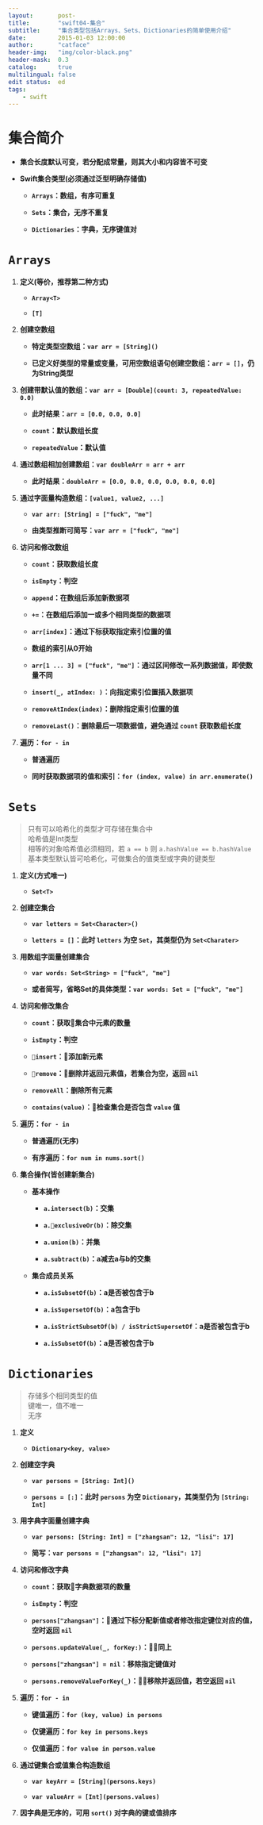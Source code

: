 ```yaml
---
layout:       post-
title:        "swift04-集合"
subtitle:     "集合类型包括Arrays、Sets、Dictionaries的简单使用介绍"
date:         2015-01-03 12:00:00
author:       "catface"
header-img:   "img/color-black.png"
header-mask:  0.3
catalog:      true
multilingual: false
edit status:  ed
tags:
    - swift
---
```


# 集合简介

- **集合长度默认可变，若分配成常量，则其大小和内容皆不可变**

- **Swift集合类型(必须通过泛型明确存储值)**
	
	- **`Arrays`：数组，有序可重复**

	- **`Sets`：集合，无序不重复**
	
	- **`Dictionaries`：字典，无序键值对**


# `Arrays`


1. **定义(等价，推荐第二种方式)**

	- **`Array<T>`**

	- **`[T]`**
 
2. **创建空数组**

	- **特定类型空数组：`var arr = [String]()`**

	- **已定义好类型的常量或变量，可用空数组语句创建空数组：`arr = []`，仍为String类型**

3. **创建带默认值的数组：`var arr = [Double](count: 3, repeatedValue: 0.0)`**

	- **此时结果：`arr = [0.0, 0.0, 0.0]`**

	- **`count`：默认数组长度**

	- **`repeatedValue`：默认值**

4. **通过数组相加创建数组：`var doubleArr = arr + arr`**

	- **此时结果：`doubleArr = [0.0, 0.0, 0.0, 0.0, 0.0, 0.0]`**

5. **通过字面量构造数组：`[value1, value2, ...]`**

	- **`var arr: [String] = ["fuck", "me"]`**
	
	- **由类型推断可简写：`var arr = ["fuck", "me"]`**

6. **访问和修改数组**

	- **`count`：获取数组长度**
	
	- **`isEmpty`：判空**
	
	- **`append`：在数组后添加新数据项**
	
	- **`+=`：在数组后添加一或多个相同类型的数据项**
	
	- **`arr[index]`：通过下标获取指定索引位置的值**
	
	- **数组的索引从0开始**
	
	- **`arr[1 ... 3] = ["fuck", "me"]`：通过区间修改一系列数据值，即使数量不同**

	- **`insert(_, atIndex: )`：向指定索引位置插入数据项**
	
	- **`removeAtIndex(index)`：删除指定索引位置的值**
	
	- **`removeLast()`：删除最后一项数据值，避免通过 `count` 获取数组长度**

7. **遍历：`for - in`**

	- **普通遍历**

	- **同时获取数据项的值和索引：`for (index, value) in arr.enumerate()`**

# `Sets`

>只有可以哈希化的类型才可存储在集合中
><br>哈希值是Int类型
><br>相等的对象哈希值必须相同，若 `a == b` 则 `a.hashValue == b.hashValue`
><br>基本类型默认皆可哈希化，可做集合的值类型或字典的键类型

1. **定义(方式唯一)**

	- **`Set<T>`**

2. **创建空集合**

	- **`var letters = Set<Character>()`**
	
	- **`letters = []`：此时 `letters` 为空 `Set`，其类型仍为 `Set<Charater>`**

3. **用数组字面量创建集合**

	- **`var words: Set<String> = ["fuck", "me"]`**

	- **或者简写，省略Set的具体类型：`var words: Set = ["fuck", "me"]`**

4. **访问和修改集合**

	- **`count`：获取集合中元素的数量**
	
	- **`isEmpty`：判空**
	
	- **`insert`：添加新元素**
	
	- **`remove`：删除并返回元素值，若集合为空，返回 `nil`**
	
	- **`removeAll`：删除所有元素**
	
	- **`contains(value)`：检查集合是否包含 `value` 值**

5. **遍历：`for - in`**

	- **普通遍历(无序)**

	- **有序遍历：`for num in nums.sort()`**

6. **集合操作(皆创建新集合)**

	- **基本操作**

		- **`a.intersect(b)`：交集**

		- **`a.exclusiveOr(b)`：除交集**

		- **`a.union(b)`：并集**

		- **`a.subtract(b)`：a减去a与b的交集**

	- **集合成员关系**
	
		- **`a.isSubsetOf(b)`：a是否被包含于b**

		- **`a.isSupersetOf(b)`：a包含于b**
	
		- **`a.isStrictSubsetOf(b) / isStrictSupersetOf`：a是否被包含于b**

		- **`a.isSubsetOf(b)`：a是否被包含于b**

# `Dictionaries`

>存储多个相同类型的值
><br>键唯一，值不唯一
><br>无序

1. **定义**

	- **`Dictionary<key, value>`**

2. **创建空字典**

	- **`var persons = [String: Int]()`**
	
	- **`persons = [:]`：此时 `persons` 为空 `Dictionary`，其类型仍为 `[String: Int]`**

3. **用字典字面量创建字典**

	- **`var persons: [String: Int] = ["zhangsan": 12, "lisi": 17]`**

	- **简写：`var persons = ["zhangsan": 12, "lisi": 17]`**

4. **访问和修改字典**

	- **`count`：获取字典数据项的数量**
	
	- **`isEmpty`：判空**
	
	- **`persons["zhangsan"]`：通过下标分配新值或者修改指定键位对应的值，空时返回 `nil`**
	
	- **`persons.updateValue(_, forKey:)`：同上**
	
	- **`persons["zhangsan"] = nil`：移除指定键值对**
	
	- **`persons.removeValueForKey(_)`：移除并返回值，若空返回 `nil`**

5. **遍历：`for - in`**

	- **键值遍历：`for (key, value) in persons`**

	- **仅键遍历：`for key in persons.keys`**
	
	- **仅值遍历：`for value in person.value`**

6. **通过键集合或值集合构造数组**

	- **`var keyArr = [String](persons.keys)`**
	
	- **`var valueArr = [Int](persons.values)`**

7. **因字典是无序的，可用 `sort()` 对字典的键或值排序**